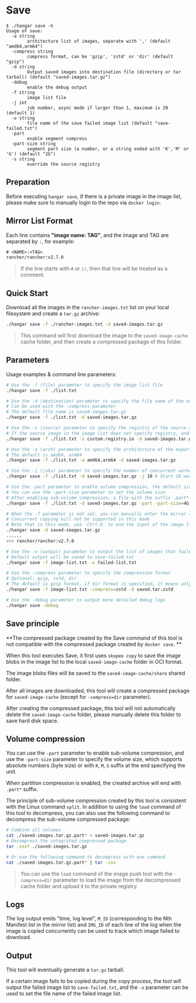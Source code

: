 # Save

```console
$ ./hangar save -h
Usage of save:
  -a string
        architecture list of images, separate with ',' (default "amd64,arm64")
  -compress string
        compress format, can be 'gzip', 'zstd' or 'dir' (default "gzip")
  -d string
        Output saved images into destination file (directory or tar tarball) (default "saved-images.tar.gz")
  -debug
        enable the debug output
  -f string
        image list file
  -j int
        job number, async mode if larger than 1, maximum is 20 (default 1)
  -o string
        file name of the save failed image list (default "save-failed.txt")
  -part
        enable segment compress
  -part-size string
        segment part size (a number, or a string ended with 'K','M' or 'G') (default "2G")
  -s string
        override the source registry
```

## Preparation

Before executing `hangar save`, if there is a private image in the image list, please make sure to manually login to the repo via `docker login`.

## Mirror List Format

Each line contains **"image name: TAG"**, and the image and TAG are separated by `:`, for example:

```txt
# <NAME>:<TAG>
rancher/rancher:v2.7.0
```

> If the line starts with `#` or `//`, then that line will be treated as a comment.

## Quick Start

Download all the images in the `rancher-images.txt` list on your local filesystem and create a `tar.gz` archive:

```sh
./hangar save -f ./rancher-images.txt -d saved-images.tar.gz
```

> This command will first download the image to the `saved-image-cache` cache folder, and then create a compressed package of this folder.

## Parameters

Usage examples & command line parameters:

```sh
# Use the -f (file) parameter to specify the image list file
./hangar save -f ./list.txt

# Use the -d (destination) parameter to specify the file name of the exported image
# Can be used with the -compress parameter
# The default file name is saved-images.tar.gz
./hangar save -f ./list.txt -d saved-images.tar.gz

# Use the -s (source) parameter to specify the registry of the source mirror without modifying the mirror list
# If the source image in the image list does not specify registry, and the -s parameter is not set, then the registry of the source image will by default be set to docker.io
./hangar save -f ./list.txt -s custom.registry.io -d saved-images.tar.gz

# Use the -a (arch) parameter to specify the architecture of the exported image (separated by commas)
# The default is amd64, arm64
./hangar save -f ./list.txt -a amd64,arm64 -d saved-images.tar.gz

# Use the -j (jobs) parameter to specify the number of concurrent workers to download images concurrently (1~20 jobs are supported)
./hangar save -f ./list.txt -d saved-images.tar.gz -j 10 # Start 10 workers

# Use the -part parameter to enable volume compression, the default size of each volume is 2G
# You can use the -part-size parameter to set the volume size
# After enabling sub-volume compression, a file with the suffix .part* will be created
./hangar save -f ./list.txt -d saved-images.tar.gz -part -part-size=4G # Specify the size of each volume to be 4G

# When the -f parameter is not set, you can manually enter the mirror list line by line to download a certain image
# Concurrent copying will not be supported in this mode
# Note that in this mode, use `Ctrl-D` to end the input of the image list, do not use `Ctrl-C` to end the program, otherwise the compressed package will not be created!
./hangar save -d saved-images.tar.gz
......
>>> rancher/rancher:v2.7.0

# Use the -o (output) parameter to output the list of images that failed to be saved to disk
# Default output will be saved to save-failed.txt
./hangar save -f image-list.txt -o failed-list.txt

# Use the -compress parameter to specify the compression format
# Optional: gzip, zstd, dir
# The default is gzip format, if dir format is specified, it means only save the image in the folder without compressing it
./hangar save -f image-list.txt -compress=zstd -d saved.tar.zstd

# Use the -debug parameter to output more detailed debug logs
./hangar save -debug
```

## Save principle

**The compressed package created by the Save command of this tool is not compatible with the compressed package created by `docker save`. **

When this tool executes Save, it first uses `skopeo copy` to save the image blobs in the image list to the local `saved-image-cache` folder in OCI format.

The image blobs files will be saved to the `saved-image-cache/share` shared folder.

After all images are downloaded, this tool will create a compressed package for `saved-image-cache` (except for `-compress=dir` parameter).

After creating the compressed package, this tool will not automatically delete the `saved-image-cache` folder, please manually delete this folder to save hard disk space.

## Volume compression

You can use the `-part` parameter to enable sub-volume compression, and use the `-part-size` parameter to specify the volume size, which supports absolute numbers (byte size) or with `K`, `M`, `G` suffix at the end specifying the unit.

When partition compression is enabled, the created archive will end with `.part*` suffix.

The principle of sub-volume compression created by this tool is consistent with the Linux command `split`. In addition to using the `load` command of this tool to decompress, you can also use the following command to decompress the sub-volume compressed package:

```sh
# Combine all volumes
cat ./saved-images.tar.gz.part* > saved-images.tar.gz
# Decompress the integrated compressed package
tar -zxvf ./saved-images.tar.gz

# Or use the following command to decompress with one command
cat ./saved-images.tar.gz.part* | tar -zxv
```

> You can use the `load` command of the image push tool with the `-compress=dir` parameter to load the image from the decompressed cache folder and upload it to the private registry.

## Logs

The log output emits "time, log level", `M_ID` (corresponding to the Nth Manifest list in the mirror list) and `IMG_ID` of each line of the log when the image is copied concurrently can be used to track which image failed to download.

## Output

This tool will eventually generate a `tar.gz` tarball.

If a certain image fails to be copied during the copy process, the tool will output the failed image list to `save-failed.txt`, and the `-o` parameter can be used to set the file name of the failed image list.

